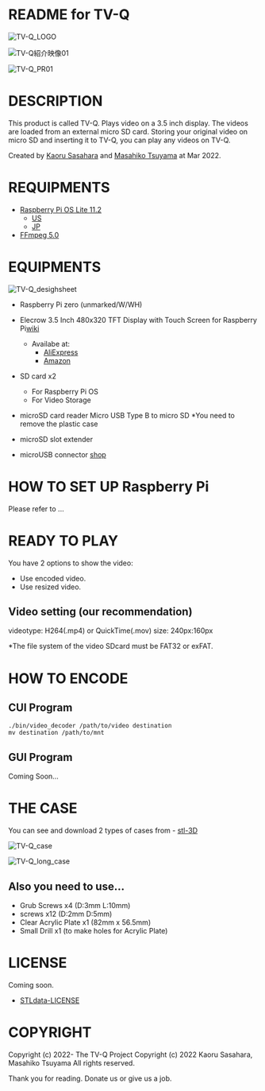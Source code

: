 # README for TV-Q
![TV-Q_LOGO](https://user-images.githubusercontent.com/40233156/159738029-a7e75206-c3d2-463e-86d9-0febdcae5bb7.jpg)

![TV-Q紹介映像01](https://user-images.githubusercontent.com/40233156/160235023-de35f942-8045-4d26-8de4-719c874abf36.gif)

![TV-Q_PR01](https://user-images.githubusercontent.com/40233156/160235510-0ef24013-5fb3-45c9-98cb-503015cfcf28.gif)


# DESCRIPTION

This product is called TV-Q. Plays video on a 3.5 inch display. The videos are loaded from an external micro SD card. Storing your original video on micro SD and inserting it to TV-Q, you can play any videos on TV-Q.

Created by [Kaoru Sasahara](https://github.com/ksasahara1) and [Masahiko Tsuyama](https://github.com/MTsuyama-git) at Mar 2022.


# REQUIPMENTS
- [Raspberry Pi OS Lite 11.2](https://www.raspberrypi.com/software/)
  - [US](https://downloads.raspberrypi.org/raspios_lite_armhf/images/raspios_lite_armhf-2022-01-28/)
  - [JP](http://ftp.jaist.ac.jp/pub/raspberrypi/raspios_lite_armhf/images/raspios_lite_armhf-2022-01-28/)
- [FFmpeg 5.0](https://ffmpeg.org)


# EQUIPMENTS
![TV-Q_desighsheet](https://user-images.githubusercontent.com/40233156/160862213-be896303-5399-4dbc-9db8-58d77ed407a0.jpg)


- Raspberry Pi zero (unmarked/W/WH)

- Elecrow 3.5 Inch 480x320 TFT Display with Touch Screen for Raspberry Pi[wiki](https://www.elecrow.com/wiki/index.php?title=3.5_Inch_480x320_TFT_Display_with_Touch_Screen_for_Raspberry_Pi)
  - Availabe at:
    - [AliExpress](https://a.aliexpress.com/_mKufbde)
    - [Amazon](https://www.amazon.co.jp/dp/B01LXM8NL4/ref=cm_sw_r_tw_dp_3DXJ5ABX25AQSMX2GXAG)

- SD card x2
  - For Raspberry Pi OS
  - For Video Storage
- microSD card reader
  Micro USB Type B to micro SD
  *You need to remove the plastic case
- microSD slot extender

- microUSB connector
  [shop](https://akizukidenshi.com/catalog/g/gK-10972/)

# HOW TO SET UP Raspberry Pi
Please refer to ...

# READY TO PLAY
You have 2 options to show the video:
- Use encoded video.
- Use resized video.
 
## Video setting (our recommendation)
videotype: H264(.mp4) or QuickTime(.mov)
size: 240px:160px

*The file system of the video SDcard must be FAT32 or exFAT.

# HOW TO ENCODE
## CUI Program
```
./bin/video_decoder /path/to/video destination
mv destination /path/to/mnt
```
## GUI Program
Coming Soon…


# THE CASE
You can see and download 2 types of cases from - [stl-3D](https://github.com/ksasahara1/TV-Q/tree/main/stl)

![TV-Q_case](https://user-images.githubusercontent.com/40233156/160241832-3037f1a2-2741-4f44-9539-cf1de9624f00.jpg)

![TV-Q_long_case](https://user-images.githubusercontent.com/40233156/160241838-22b8f36f-f622-4ef9-b8f6-9b55a5384c5c.jpg)


## Also you need to use…
- Grub Screws x4 (D:3mm L:10mm) 
- screws x12 (D:2mm D:5mm)
- Clear Acrylic Plate x1 (82mm x 56.5mm)
- Small Drill x1 (to make holes for Acrylic Plate)




# LICENSE
Coming soon.

 - [STLdata-LICENSE](https://github.com/ksasahara1/TV-Q/blob/main/stl_3Dprint/README_stl-3D.md)

# COPYRIGHT
Copyright (c) 2022- The TV-Q Project
Copyright (c) 2022 Kaoru Sasahara, Masahiko Tsuyama
All rights reserved.

Thank you for reading.
Donate us or give us a job.



